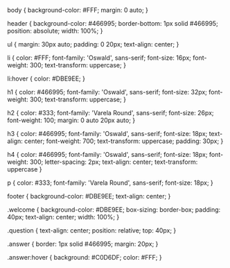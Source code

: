 body {
  background-color: #FFF;
  margin: 0 auto;
}

header {
  background-color: #466995;
  border-bottom: 1px solid #466995;
  position: absolute;
  width: 100%;
}

ul {
  margin: 30px auto;
  padding: 0 20px;
  text-align: center;
}

li {
  color: #FFF;
  font-family: 'Oswald', sans-serif;
  font-size: 16px;
  font-weight: 300;
  text-transform: uppercase;
}

li:hover {
  color: #DBE9EE;
}

h1 {
  color: #466995;
  font-family: 'Oswald', sans-serif;
  font-size: 32px;
  font-weight: 300;
  text-transform: uppercase;
}

h2 {
  color: #333;
  font-family: 'Varela Round', sans-serif;
  font-size: 26px;
  font-weight: 100;
  margin: 0 auto 20px auto;
}

h3 {
  color: #466995;
  font-family: 'Oswald', sans-serif;
  font-size: 18px;
  text-align: center;
  font-weight: 700;
  text-transform: uppercase;
  padding: 30px;
}

h4 {
  color: #466995;
  font-family: 'Oswald', sans-serif;
  font-size: 18px;
  font-weight: 300;
  letter-spacing: 2px;
  text-align: center;
  text-transform: uppercase
}

p {
  color: #333;
  font-family: 'Varela Round', sans-serif;
  font-size: 18px;
}

footer {
  background-color: #DBE9EE;
  text-align: center;
}

.welcome {
  background-color: #DBE9EE;
  box-sizing: border-box;
  padding: 40px;
  text-align: center;
  width: 100%;
}

.question {
  text-align: center;
  position: relative;
  top: 40px;
}

.answer {
  border: 1px solid #466995;
  margin: 20px;
}

.answer:hover {
  background: #C0D6DF;
  color: #FFF;
}